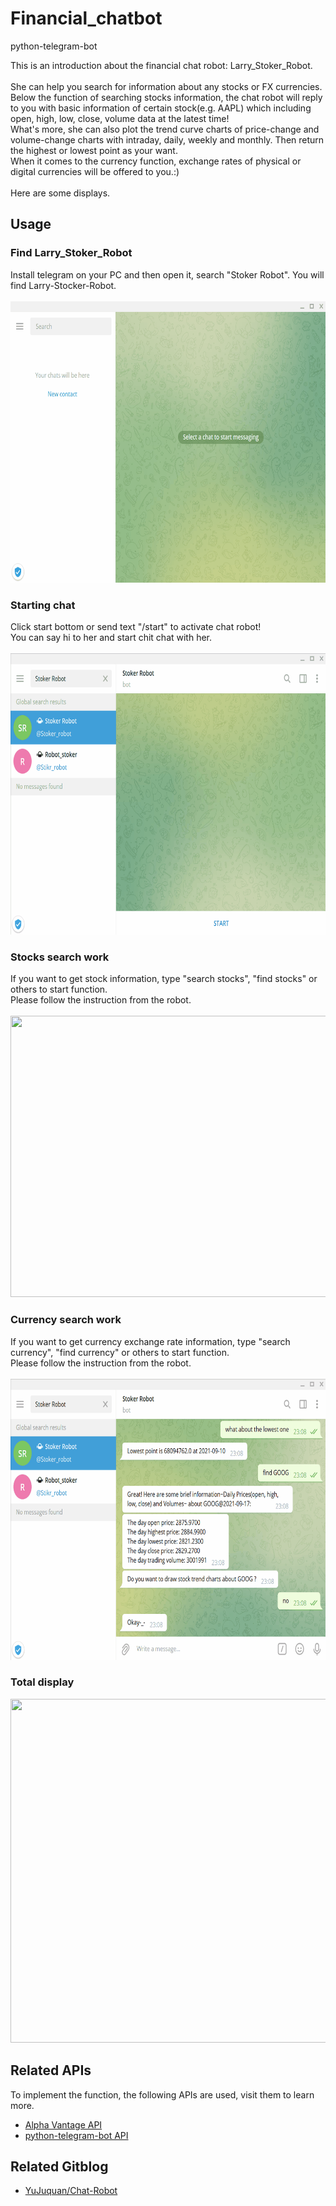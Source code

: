 # Financial_chatbot
python-telegram-bot

This is an introduction about the financial chat robot: Larry_Stoker_Robot.<br><br>
She can help you search for information about any stocks or FX currencies.<br>
Below the function of searching stocks information, the chat robot will reply to you with basic information of certain stock(e.g. AAPL) which including open, high, low, close, volume data at the latest time! <br>
What's more, she can also plot the trend curve charts of price-change and volume-change charts with intraday, daily, weekly and monthly. Then return the highest or lowest point as your want.<br>
When it comes to the currency function, exchange rates of physical or digital currencies will be offered to you.:)<br><br>
Here are some displays.

## Usage

### Find Larry_Stoker_Robot
Install telegram on your PC and then open it, search "Stoker Robot". You will find Larry-Stocker-Robot.<br><br>
<img src="https://github.com/Larry-Wendy/Financial_chatbot/blob/main/Gif/1-searchbot.gif" width="700" height="450"/>

### Starting chat
Click start bottom or send text "/start" to activate chat robot!<br>
You can say hi to her and start chit chat with her.<br><br>
<img src="https://github.com/Larry-Wendy/Financial_chatbot/blob/main/Gif/2-chichatbot.gif" width="700" height="450"/>

### Stocks search work
If you want to get stock information, type "search stocks", "find stocks" or others to start function.<br>
Please follow the instruction from the robot.<br><br>
<img src="https://github.com/Larry-Wendy/Financial_chatbot/blob/main/Gif/3-stockwork.gif" width="700" height="450"/>

### Currency search work
If you want to get currency exchange rate information, type "search currency", "find currency" or others to start function.<br>
Please follow the instruction from the robot.<br><br>
<img src="https://github.com/Larry-Wendy/Financial_chatbot/blob/main/Gif/4-currencywork.gif" width="700" height="450"/>

### Total display
<img src="https://github.com/Larry-Wendy/Financial_chatbot/blob/main/Gif/test1--%E7%A0%82%E7%BA%B8%E8%83%8C%E9%9D%A2.gif" width="700" height="550"/>

## Related APIs
To implement the function, the following APIs are used, visit them to learn more.<br>
* [Alpha Vantage API](https://rapidapi.com/alphavantage/api/alpha-vantage/) <br>
* [python-telegram-bot API](https://github.com/python-telegram-bot/python-telegram-bot)

## Related Gitblog
* [YuJuquan/Chat-Robot](https://github.com/YuJuquan/Chat-Robot)
